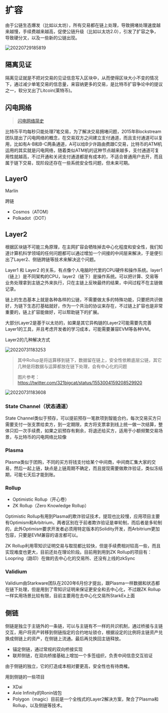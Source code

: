 # 扩容

由于公链生态爆发（比如以太坊），所有交易都在链上处理，导致拥堵处理速度越来越慢，手续费越来越高，促使公链升级（比如以太坊2.0），引发了扩容之争，导致硬分叉，以及一些新的公链出现。

![20220729185819](http://image.zuoright.com/20220729185819.png)

## 隔离见证

隔离见证就是不把对交易的见证信息写入区块中，从而使得区块大小不变的情况下，通过减少单笔交易的信息量，来容纳更多的交易，是比特币扩容争论中的提议之一，软分叉出了Litcoin(莱特币)。

## 闪电网络

> [闪电网络简史](https://www.theblockbeats.info/news/31352)

比特币平均每秒只能处理7笔交易，为了解决交易拥堵问题，2015年Blockstream团队提出了闪电网络的概念，在交易双方之间建立支付通道，而且支付通道可以复用，比如有A-B和B-C两条通道，A可以给B少许路由费跟C交易，比特币的ATM机运用的其实就是闪电网络，随着类似ATM机的这种节点越来越多，支付通道可复用性就越高，不过开通和关闭支付通道都是有成本的，不适合普通用户去开，而且属于链下交易，现阶段还存在一些系统安全性问题，但未来可期。

## Layer0

Marlin

跨链

- Cosmos（ATOM）
- Polkadot（DOT）

## Layer2

根据区块链不可能三角原理，在主网扩容会牺牲掉去中心化程度和安全性，我们知道计算机科学领域的任何问题都可以通过增加一个间接的中间层来解决，于是便引出了Layer2、侧链跨链等技术来解决这个问题。

Layer1 和 Layer2 的关系，有点像个人电脑时代里的CPU硬件和操作系统。layer1（链上）是不同架构的CPU，layer2（链下）是操作系统。可以把计算、交易等业务处理拿到主链之外来执行，只在主链上反映最终的结果，中间过程不在主链做记录。

链上的生态基本上就是各种各样的公链，不需要做太多的特殊功能，只要把共识做好，为链下生态打基础就好，作为一个共治的协议来存在，不过链上扩容也是非常重要的，链上扩容能做好，可以帮助链下的扩展。

大部分Layer2是基于以太坊的，如果是其它异构链的Layer2可能需要先完善Layer1的工具，并且考虑开发者的学习成本，可能需要兼容EVM等各种VM。

Layer2的几种解决方式

![20220731183253](http://image.zuoright.com/20220731183253.png)

> 其中Rollup是将运算移到链下，数据留在链上，安全性依赖底层公链，其它几种是将数据与运算都放在链下处理，会有中心化的问题
>
> 图片参考：<https://twitter.com/321bigcat/status/1553004159208529920>

![20220731183608](http://image.zuoright.com/20220731183608.png)

### State Channel（状态通道）

State Channel类似于预存，可以提前预存一笔款项到智能合约，每次交易买方只需要支付一张支票给卖方，到一定期限，卖方将支票拿到线上统一做一次结算，整体只扣一次手续费，如果之前预存有剩余，将退还给买方，适用于小额频繁交易场景，与比特币的闪电网络比较像

### Plasma

Plasma类似于团购，不同的买方将钱支付给某个中间商，中间商汇集大家的交易，然后一起上链，缺点是上链周期不确定，而且提现需要做欺诈验证，类似冻结期，可能七天后才能到账。

### Rollup

- Optimistic Rollup（开心卷）
- ZK Rollup（Zero Knowledge Rollup）

Optimistic Rollup有用到Plasma的欺诈验证技术，提现也比较慢，应用项目主要有Optimism和Arbitrium，两者区别在于前者欺诈验证是单轮制，而后者是多轮制的，此外Optimism要求开发者必须用特定版本的Solidity开发，而Arbitrium更加包容，只要是EVM兼容的语言都可以。

ZK Rollup利用零知识证明交易与取现都比较快，但是手续费相对较高一些，而且实现难度也更大，目前还处在理论阶段。目前用到用到ZK Rollup的项目有：Loopring（路印）在做的去中心化的交易所、还没有上线的zkSync

### Validium

Validium由Starkware团队在2020年6月份才提出，跟Plasma一样数据和状态都在链下处理，但是用到了零知识证明来保证更安全和去中心化，不过跟ZK Rollup一样实用场景比较有限，目前主要用在去中心化交易所StarkEx上面

## 侧链

侧链是独立于主链外的一条链，可以与主链有不一样的共识机制，通过桥接与主链交互，用户将资产转移到侧链指定的合约地址锁仓，根据设定的比例将主链资产兑换成侧链上的资产，在侧链上流通。最后再兑换回主链释放。

- 锚定侧链，通过常规的双向桥接实现
- 联邦侧链，在双向桥接基础上增加一个多签组织，负责中间信息交互验证

由于侧链的独立，它的打造成本相对要更高，安全性也有待商榷。

用到侧链的一些项目

- XDai
- Axie Infinity的Ronin钱包
- Polygon（magic）目前是一个全栈式的Layer2解决方案，聚合了Plasma和Rollup，以及侧链等技术。
